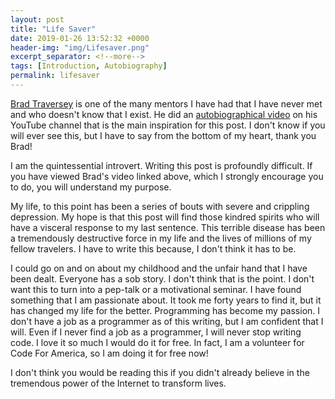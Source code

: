 ```yaml
---
layout: post
title: "Life Saver"
date: 2019-01-26 13:52:32 +0000
header-img: "img/Lifesaver.png"
excerpt_separator: <!--more-->
tags: [Introduction, Autobiography]
permalink: lifesaver
---
```


[Brad Traversey](https://www.traversymedia.com/) is one of the many mentors I have had that I have never met and who doesn't know that I exist.<!--more--> He did an [autobiographical video](https://www.youtube.com/watch?v=zA9krklwADI) on his YouTube channel that is the main inspiration for this post. I don't know if you will ever see this, but I have to say from the bottom of my heart, thank you Brad!

I am the quintessential introvert. Writing this post is profoundly difficult. If you have viewed Brad's video linked above, which I strongly encourage you to do, you will understand my purpose.

My life, to this point has been a series of bouts with severe and crippling depression. My hope is that this post will find those kindred spirits who will have a visceral response to my last sentence. This terrible disease has been a tremendously destructive force in my life and the lives of millions of my fellow travelers. I have to write this because, I don't think it has to be.

I could go on and on about my childhood and the unfair hand that I have been dealt. Everyone has a sob story. I don't think that is the point. I don't want this to turn into a pep-talk or a motivational seminar. I have found something that I am passionate about. It took me forty years to find it, but it has changed my life for the better. Programming has become my passion. I don't have a job as a programmer as of this writing, but I am confident that I will. Even if I never find a job as a programmer, I will never stop writing code. I love it so much I would do it for free. In fact, I am a volunteer for Code For America, so I am doing it for free now!

I don't think you would be reading this if you didn't already believe in the tremendous power of the Internet to transform lives.
